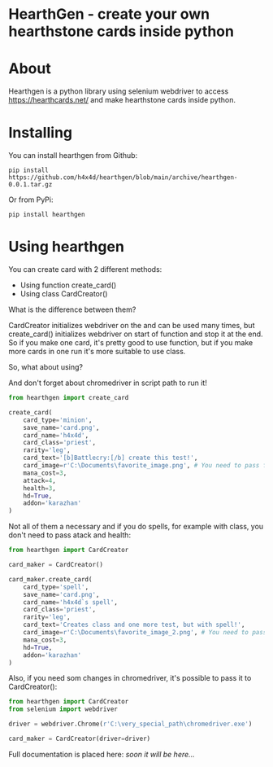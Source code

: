 # HearthGen - create your own hearthstone cards inside python

# About

Hearthgen is a python library using selenium webdriver to access 
https://hearthcards.net/ and make hearthstone cards inside python.

# Installing
You can install hearthgen from Github:
```
pip install https://github.com/h4x4d/hearthgen/blob/main/archive/hearthgen-0.0.1.tar.gz
```
Or from PyPi:
```
pip install hearthgen
```

# Using hearthgen

You can create card with 2 different methods:
- Using function create_card()
- Using class CardCreator()

What is the difference between them?

CardCreator initializes webdriver on the and can be used many times, but 
create_card() initializes webdriver on start of function and stop it at 
the end. So if you make one card, it's pretty good to use function, but 
if you make more cards in one run it's more suitable to use class.

So, what about using?

And don't forget about chromedriver in script path to run it!

```python
from hearthgen import create_card

create_card(
    card_type='minion',
    save_name='card.png',
    card_name='h4x4d',
    card_class='priest',
    rarity='leg',
    card_text='[b]Battlecry:[/b] create this test!',
    card_image=r'C:\Documents\favorite_image.png', # You need to pass full path to image
    mana_cost=3,
    attack=4,
    health=3,
    hd=True,
    addon='karazhan'
)
```
Not all of them a necessary and if you do spells, for example with class, you don't need to pass atack and health:
```python
from hearthgen import CardCreator

card_maker = CardCreator()

card_maker.create_card(
    card_type='spell',
    save_name='card.png',
    card_name='h4x4d`s spell',
    card_class='priest',
    rarity='leg',
    card_text='Creates class and one more test, but with spell!',
    card_image=r'C:\Documents\favorite_image_2.png', # You need to pass full path to image
    mana_cost=3,
    hd=True,
    addon='karazhan'
)
```

Also, if you need som changes in chromedriver, it's possible to pass it to CardCreator():

```python
from hearthgen import CardCreator
from selenium import webdriver

driver = webdriver.Chrome(r'C:\very_special_path\chromedriver.exe')

card_maker = CardCreator(driver=driver)
```

Full documentation is placed here: *soon it will be here...*

